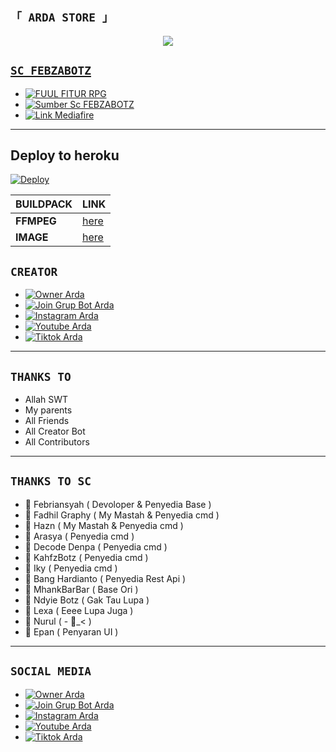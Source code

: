 





## `「 ARDA STORE 」`
<p align="center">
<a href="https://bit.ly/ArdaSahaWA"><img src="https://j.top4top.io/p_2201fhvok0.jpg" />
</p>





## `SC FEBZABOTZ`
- [![FUUL FITUR RPG](https://img.shields.io/badge/Video-ff3399)](https://youtu.be/4EWisOAkI2A)
- [![Sumber Sc FEBZABOTZ](https://img.shields.io/badge/Github-ff3399)](https://github.com/ArdaStore/PikonXCode/archive/refs/heads/master.zip)
- [![Link Mediafire](https://img.shields.io/badge/Mediafire-ff3399)](https://www.mediafire.com/file/p8tjxdb3qwblysl/zzeebot.zip/file)



----------



## Deploy to heroku

[![Deploy](https://www.herokucdn.com/deploy/button.svg)](https://heroku.com/deploy?template=https://github.com/Dawnfrosty/ArdaStore)


| BUILDPACK | LINK |
|--------|--------|
| **FFMPEG** |[here](https://github.com/clhuang/heroku-buildpack-webp-binaries.git) |
| **IMAGE** |[here](https://github.com/jonathanong/heroku-buildpack-ffmpeg-latest) |


 


## `CREATOR`
- [![Owner Arda](https://img.shields.io/badge/Whatsapp-ArdaSaha-brightgreen)](https://bit.ly/ArdaSahaWA)
- [![Join Grup Bot Arda](https://img.shields.io/badge/Join%20Group-000000?style=flat&logo=whatsapp&logoColor=green)](https://chat.whatsapp.com/CFpy7emsxtqGTCqW4ZUKpl) 
- [![Instagram Arda](https://img.shields.io/badge/Instagram-000000?style=flat&logo=instagram&logoColor=ff69b4)](https://bit.ly/ArdaSaha10)
- [![Youtube Arda](https://img.shields.io/badge/Youtube-000000?style=flat&logo=youtube&logoColor=red)](https://bit.ly/YTarda)
- [![Tiktok Arda](https://img.shields.io/badge/Tiktok-000000?style=flat&logo=tiktok&logoColor=ffffff)](https://bit.ly/TikTokArda)

----------



## `THANKS TO`
- Allah SWT
- My parents
- All Friends
- All Creator Bot
- All Contributors
----------


## `THANKS TO SC`
-  Febriansyah ( Devoloper & Penyedia Base )
-  Fadhil Graphy ( My Mastah & Penyedia cmd )
-  Hazn ( My Mastah & Penyedia cmd )
-  Arasya ( Penyedia cmd )
-  Decode Denpa ( Penyedia cmd )
-  KahfzBotz ( Penyedia cmd )
-  Iky ( Penyedia cmd )
-  Bang Hardianto ( Penyedia Rest Api )
-  MhankBarBar ( Base Ori )
-  Ndyie Botz ( Gak Tau Lupa )
-  Lexa ( Eeee Lupa Juga )
-  Nurul ( - _< )
-  Epan ( Penyaran UI )
----------

 

## `SOCIAL MEDIA`
- [![Owner Arda](https://img.shields.io/badge/Whatsapp-ArdaSaha-brightgreen)](https://bit.ly/ArdaSahaWA)
- [![Join Grup Bot Arda](https://img.shields.io/badge/Instagram-000000?style=social&logo=whatsapp&logoColor=green)](https://chat.whatsapp.com/CFpy7emsxtqGTCqW4ZUKpl) 
- [![Instagram Arda](https://img.shields.io/badge/Instagram-000000?style=social&logo=instagram&logoColor=ff69b4)](https://bit.ly/ArdaSaha10)
- [![Youtube Arda](https://img.shields.io/badge/Youtube-000000?style=social&logo=youtube&logoColor=red)](https://bit.ly/YTarda)
- [![Tiktok Arda](https://img.shields.io/badge/Tiktok-ff007f?style=social&logo=tiktok&logoColor=ff007f)](https://bit.ly/TikTokArda)





